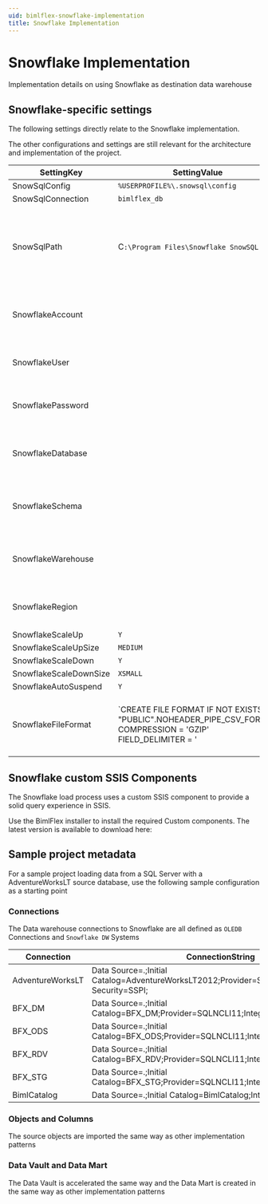 ```yaml
---
uid: bimlflex-snowflake-implementation
title: Snowflake Implementation
---
```

# Snowflake Implementation

<!-- TODO: Review -->

Implementation details on using Snowflake as destination data warehouse

## Snowflake-specific settings

The following settings directly relate to the Snowflake implementation.

The other configurations and settings are still relevant for the architecture and implementation of the project.

| SettingKey | SettingValue | SettingDataType | SettingDefault | SettingDisplayGrouping | SettingDisplayOrder | Description |
| ---------- | ------------ | --------------- | -------------- | ---------------------- | ------------------- | ----------- |
| SnowSqlConfig          | `%USERPROFILE%\.snowsql\config` | | | Snowflake | 1 | |
| SnowSqlConnection      | `bimlflex_db` |  |  | Snowflake | 2 | |
| SnowSqlPath            | C`:\Program Files\Snowflake SnowSQL` | | | Snowflake | 3 | The path to the local installation of the Snowflake SnowSQL CLI Client tool |
| SnowflakeAccount       | | | | Snowflake | 4 | The Snowflake account name to use |
| SnowflakeUser          | | | | Snowflake | 5 | The Snowflake user name to use |
| SnowflakePassword      | | | | Snowflake | 6 | The Snowflake password to use |
| SnowflakeDatabase      | | | | Snowflake | 7 | The Snowflake database name to use |
| SnowflakeSchema        | | | | Snowflake | 8 | The Snowflake schema name to use |
| SnowflakeWarehouse     | | | | Snowflake | 9 | The Snowflake warehouse name to use |
| SnowflakeRegion        | | | | Snowflake | 10 | The Snowflake region to use |
| SnowflakeScaleUp       | `Y` | | | Snowflake | 11 | |
| SnowflakeScaleUpSize   | `MEDIUM` | | | Snowflake | 12 | |
| SnowflakeScaleDown     | `Y` | | | Snowflake | 13 | |
| SnowflakeScaleDownSize | `XSMALL` | | | Snowflake | 14 | |
| SnowflakeAutoSuspend   | `Y` | | | Snowflake | 15 | |
| SnowflakeFileFormat    | `CREATE FILE FORMAT IF NOT EXISTS "PUBLIC".NOHEADER_PIPE_CSV_FORMAT COMPRESSION = 'GZIP' FIELD_DELIMITER = '|' RECORD_DELIMITER = '\n' SKIP_HEADER = 0 TRIM_SPACE = FALSE NULL_IF = ('\\N');` | | | Snowflake | 16 | |

## Snowflake custom SSIS Components

The Snowflake load process uses a custom SSIS component to provide a solid query experience in SSIS.

Use the BimlFlex installer to install the required Custom components. The latest version is available to download here: [](xref:bimlflex-release-notes)

## Sample project metadata

For a sample project loading data from a SQL Server with a AdventureWorksLT source database, use the following sample configuration as a starting point

### Connections

The Data warehouse connections to Snowflake are all defined as `OLEDB` Connections and `Snowflake DW` Systems

| Connection       | ConnectionString                                                                                  | Catalog | ConnectionType | SystemType | IntegrationStage | RecordSource | FilePath | FilePattern | PersistHistory |
| ---------------- | ------------------------------------------------------------------------------------------------- | -------------------- | ------ | ------------ | ------------------ | --- | -------- | ----------- | -------------- |
| AdventureWorksLT | Data Source=.;Initial Catalog=AdventureWorksLT2012;Provider=SQLNCLI11.1;Integrated Security=SSPI; | AdventureWorksLT2012 | OLEDB  | SQL Server   | Source             | AWLT | | | Y |
| BFX_DM           | Data Source=.;Initial Catalog=BFX_DM;Provider=SQLNCLI11;Integrated Security=SSPI;                 | BFX_DM               | OLEDB  | Snowflake DW | Data Mart          | | | | |
| BFX_ODS          | Data Source=.;Initial Catalog=BFX_ODS;Provider=SQLNCLI11;Integrated Security=SSPI;                | BFX_ODS              | OLEDB  | Snowflake DW | Persistent Staging | | | | |
| BFX_RDV          | Data Source=.;Initial Catalog=BFX_RDV;Provider=SQLNCLI11;Integrated Security=SSPI;                | BFX_RDV              | OLEDB  | Snowflake DW | Raw Data Vault     | | | | |
| BFX_STG          | Data Source=.;Initial Catalog=BFX_STG;Provider=SQLNCLI11;Integrated Security=SSPI;                | BFX_STG              | OLEDB  | Snowflake DW | Staging            | | | | |
| BimlCatalog      | Data Source=.;Initial Catalog=BimlCatalog;Integrated Security=True;                               | BimlCatalog          | ADONET | SQL Server   | Data Warehouse     | | | | |

### Objects and Columns

The source objects are imported the same way as other implementation patterns

### Data Vault and Data Mart

The Data Vault is accelerated the same way and the Data Mart is created in the same way as other implementation patterns
